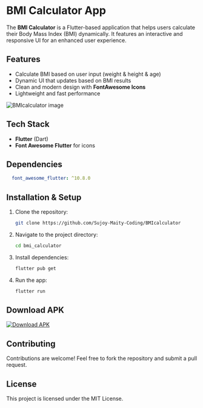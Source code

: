 # BMI Calculator App

The **BMI Calculator** is a Flutter-based application that helps users calculate their Body Mass Index (BMI) dynamically. It features an interactive and responsive UI for an enhanced user experience.

## Features
- Calculate BMI based on user input (weight & height & age)
- Dynamic UI that updates based on BMI results
- Clean and modern design with **FontAwesome Icons**
- Lightweight and fast performance

![BMIcalculator image]()

## Tech Stack
- **Flutter** (Dart)
- **Font Awesome Flutter** for icons

## Dependencies
```yaml
  font_awesome_flutter: ^10.8.0
```

## Installation & Setup
1. Clone the repository:
   ```sh
   git clone https://github.com/Sujoy-Maity-Coding/BMIcalculator
   ```
2. Navigate to the project directory:
   ```sh
   cd bmi_calculator
   ```
3. Install dependencies:
   ```sh
   flutter pub get
   ```
4. Run the app:
   ```sh
   flutter run
   ```

## Download APK

[![Download APK](https://img.shields.io/badge/Download%20APK-v1.0.0-blue?style=for-the-badge&logo=android)](https://github.com/Sujoy-Maity-Coding/BMIcalculator/releases/download/v1.0.0/app-release.apk)


## Contributing
Contributions are welcome! Feel free to fork the repository and submit a pull request.

## License
This project is licensed under the MIT License.

